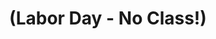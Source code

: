 ---
layout: post
title: (Labor Day - No Class!)
week_num: 2
class_date: September 1, 2014
dontlink: true
---